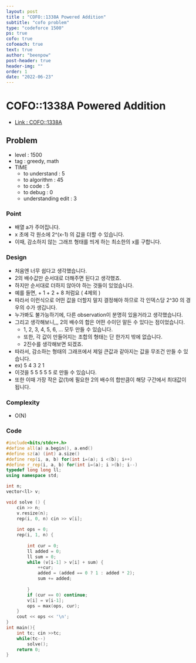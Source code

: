 ```yaml
---
layout: post
title : "COFO::1338A Powered Addition"
subtitle: "cofo problem"
type: "codeforce 1500"
ps: true
cofo: true
cofoeach: true
text: true
author: "beenpow"
post-header: true
header-img: ""
order: 1
date: "2022-06-23"
---
```

# COFO::1338A Powered Addition
- [Link : COFO::1338A](https://codeforces.com/problemset/problem/1338/A)


## Problem 

- level : 1500
- tag : greedy, math
- TIME
  - to understand    : 5
  - to algorithm     : 45
  - to code          : 5
  - to debug         : 0
  - understanding edit : 3 

### Point
- 배열 a가 주어집니다.
- x 초에 각 원소에 2^(x-1) 의 값을 더할 수 있습니다.
- 이때, 감소하지 않는 그래프 형태를 띄게 하는 최소한의 x를 구합니다.

### Design
- 처음엔 너무 쉽다고 생각했습니다.
- 2의 배수값만 순서대로 더해주면 된다고 생각했죠.
- 하지만 순서대로 더하지 않아야 하는 것들이 있었습니다.
- 예를 들면, + 1 + 2 + 8 처럼요 ( 4제외 )
- 따라서 이런식으로 어떤 값을 더할지 말지 결정해야 하므로 각 인덱스당 2^30 의 경우의 수가 생깁니다.
- 누가봐도 불가능하기에, 다른 observation이 분명히 있을거라고 생각했습니다.
- 그리고 생각해보니,,, 2의 배수의 합은 어떤 수이던 말든 수 있다는 점이었습니다.
  - 1, 2, 3, 4, 5, 6, ... 모두 만들 수 있습니다.
  - 또한, 각 값이 만들어지는 조합의 형태는 단 한가지 밖에 없습니다.
  - 2진수를 생각해보면 되겠죠.
- 따라서, 감소하는 형태의 그래프에서 제일 큰값과 같아지는 값을 무조건 만들 수 있습니다.
- ex) 5 4 3 2 1
- 이것을 5 5 5 5 5 로 만들 수 있습니다.
- 또한 이때 가장 작은 값(1)에 필요한 2의 배수의 합만큼이 해당 구간에서 최대값이 됩니다.

### Complexity
- O(N)

### Code

```cpp
#include<bits/stdc++.h>
#define all(a) a.begin(), a.end()
#define sz(a) (int) a.size()
#define rep(i, a, b) for(int i=(a); i <(b); i++)
#define r_rep(i, a, b) for(int i=(a); i >(b); i--)
typedef long long ll;
using namespace std;

int n;
vector<ll> v;

void solve () {
    cin >> n;
    v.resize(n);
    rep(i, 0, n) cin >> v[i];
    
    int ops = 0;
    rep(i, 1, n) {
        
        int cur = 0;
        ll added = 0;
        ll sum = 0;
        while (v[i-1] > v[i] + sum) {
            ++cur;
            added = (added == 0 ? 1 : added * 2);
            sum += added;
            
        }
        if (cur == 0) continue;
        v[i] = v[i-1];
        ops = max(ops, cur);
    }
    cout << ops << '\n';
}
int main(){
    int tc; cin >>tc;
    while(tc--)
        solve();
    return 0;
}

```
